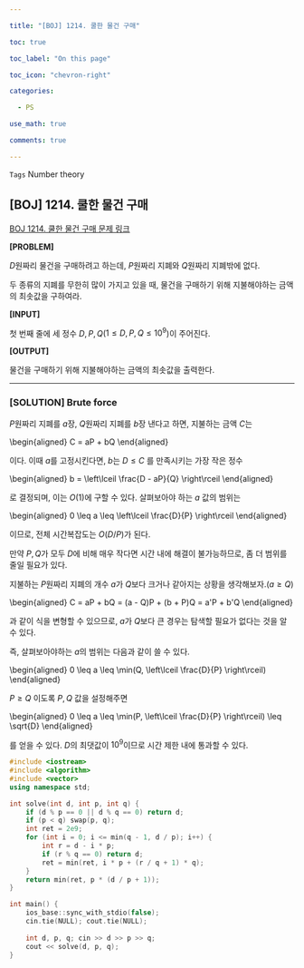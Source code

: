 ```yaml
---

title: "[BOJ] 1214. 쿨한 물건 구매"

toc: true

toc_label: "On this page"

toc_icon: "chevron-right"

categories:

  - PS

use_math: true

comments: true

---
```


`Tags` Number theory

## [BOJ] 1214. 쿨한 물건 구매

[BOJ 1214. 쿨한 물건 구매 문제 링크](https://www.acmicpc.net/problem/1214)

**[PROBLEM]**

$D$원짜리 물건을 구매하려고 하는데, $P$원짜리 지폐와 $Q$원짜리 지폐밖에 없다.

두 종류의 지폐를 무한히 많이 가지고 있을 때, 물건을 구매하기 위해 지불해야하는 금액의 최솟값을 구하여라.

**[INPUT]**

첫 번째 줄에 세 정수 $D, P, Q$($1 \leq D, P, Q \leq 10^9$)이 주어진다.

**[OUTPUT]**

물건을 구매하기 위해 지불해야하는 금액의 최솟값을 출력한다.

---

### [SOLUTION] Brute force

$P$원짜리 지폐를 $a$장, $Q$원짜리 지폐를 $b$장 낸다고 하면, 지불하는 금액 $C$는

\begin{aligned}
C = aP + bQ
\end{aligned}

이다. 이때 $a$를 고정시킨다면, $b$는 $D \leq C$ 를 만족시키는 가장 작은 정수

\begin{aligned}
b = \left\lceil \frac{D - aP}{Q} \right\rceil
\end{aligned}

로 결정되며, 이는 $O(1)$에 구할 수 있다. 살펴보아야 하는 $a$ 값의 범위는

\begin{aligned}
0 \leq a \leq \left\lceil \frac{D}{P} \right\rceil
\end{aligned}

이므로, 전체 시간복잡도는 $O(D/P)$가 된다.

만약 $P, Q$가 모두 $D$에 비해 매우 작다면 시간 내에 해결이 불가능하므로, 좀 더 범위를 줄일 필요가 있다.

지불하는 $P$원짜리 지폐의 개수 $a$가 $Q$보다 크거나 같아지는 상황을 생각해보자.($a \geq Q$)

\begin{aligned}
C = aP + bQ = (a - Q)P + (b + P)Q = a'P + b'Q
\end{aligned}

과 같이 식을 변형할 수 있으므로, $a$가 $Q$보다 큰 경우는 탐색할 필요가 없다는 것을 알 수 있다.

즉, 살펴보아야하는 $a$의 범위는 다음과 같이 쓸 수 있다.

\begin{aligned}
0 \leq a \leq \min(Q, \left\lceil \frac{D}{P} \right\rceil)
\end{aligned}

$P \geq Q$ 이도록 $P, Q$ 값을 설정해주면

\begin{aligned}
0 \leq a \leq \min(P, \left\lceil \frac{D}{P} \right\rceil) \leq \sqrt{D}
\end{aligned}

를 얻을 수 있다. $D$의 최댓값이 $10^9$이므로 시간 제한 내에 통과할 수 있다.

```cpp
#include <iostream>
#include <algorithm>
#include <vector>
using namespace std;

int solve(int d, int p, int q) {
    if (d % p == 0 || d % q == 0) return d;
    if (p < q) swap(p, q);
    int ret = 2e9;
    for (int i = 0; i <= min(q - 1, d / p); i++) {
        int r = d - i * p;
        if (r % q == 0) return d;
        ret = min(ret, i * p + (r / q + 1) * q);
    }
    return min(ret, p * (d / p + 1));
}

int main() {
    ios_base::sync_with_stdio(false);
    cin.tie(NULL); cout.tie(NULL);
    
    int d, p, q; cin >> d >> p >> q;
    cout << solve(d, p, q);
}
```



